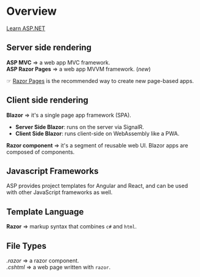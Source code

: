 # Overview

[Learn ASP.NET](https://dotnet.microsoft.com/learn/aspnet)

## Server side rendering

**ASP MVC** => a web app MVC framework.  
**ASP Razor Pages** => a web app MVVM framework. (*new*)

☞ <u>Razor Pages</u> is the recommended way to create new page-based apps.

## Client side rendering

**Blazor** => it's a single page app framework (SPA).
  - **Server Side Blazor**: runs on the server via SignalR.
  - **Client Side Blazor**: runs client-side on WebAssembly like a PWA.

**Razor component** => it's a segment of reusable web UI. Blazor apps are composed of components.

## Javascript Frameworks

ASP provides project templates for Angular and React, and can be used with other JavaScript frameworks as well.

## Template Language

**Razor** => markup syntax that combines `c#` and `html`.

## File Types

*.razor* => a razor component.  
*.cshtml* => a web page written with `razor`.